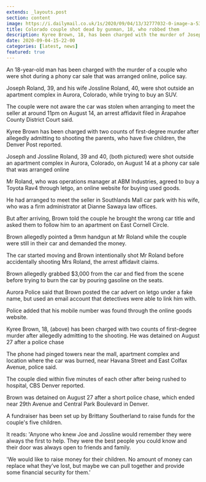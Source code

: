 ```yaml
---
extends: _layouts.post
section: content
image: https://i.dailymail.co.uk/1s/2020/09/04/13/32777032-0-image-a-53_1599224154728.jpg 
title: Colorado couple shot dead by gunman, 18, who robbed them 
description: Kyree Brown, 18, has been charged with the murder of Joseph Roland, 39, and his wife Jossline Roland, 40. The couple were shot outside an Aurora apartment complex during a phony car sale. 
date: 2020-09-04-15-22-00 
categories: [latest, news] 
featured: true 
--- 
```

An 18-year-old man has been charged with the murder of a couple who were shot during a phony car sale that was arranged online, police say.

Joseph Roland, 39, and his wife Jossline Roland, 40, were shot outside an apartment complex in Aurora, Colorado, while trying to buy an SUV.

The couple were not aware the car was stolen when arranging to meet the seller at around 11pm on August 14, an arrest affidavit filed in Arapahoe County District Court said.

Kyree Brown has been charged with two counts of first-degree murder after allegedly admitting to shooting the parents, who have five children, the Denver Post reported.

Joseph and Jossline Roland, 39 and 40, (both pictured) were shot outside an apartment complex in Aurora, Colorado, on August 14 at a phony car sale that was arranged online

Mr Roland, who was operations manager at ABM Industries, agreed to buy a Toyota Rav4 through letgo, an online website for buying used goods.

He had arranged to meet the seller in Southlands Mall car park with his wife, who was a firm administrator at Dianne Sawaya law offices.

But after arriving, Brown told the couple he brought the wrong car title and asked them to follow him to an apartment on East Cornell Circle.

Brown allegedly pointed a 9mm handgun at Mr Roland while the couple were still in their car and demanded the money. 

The car started moving and Brown intentionally shot Mr Roland before accidentally shooting Mrs Roland, the arrest affidavit claims.

Brown allegedly grabbed $3,000 from the car and fled from the scene before trying to burn the car by pouring gasoline on the seats.

Aurora Police said that Brown posted the car advert on letgo under a fake name, but used an email account that detectives were able to link him with. 

Police added that his mobile number was found through the online goods website. 

Kyree Brown, 18, (above) has been charged with two counts of first-degree murder after allegedly admitting to the shooting. He was detained on August 27 after a police chase

The phone had pinged towers near the mall, apartment complex and location where the car was burned, near Havana Street and East Colfax Avenue, police said.

The couple died within five minutes of each other after being rushed to hospital, CBS Denver reported.

Brown was detained on August 27 after a short police chase, which ended near 29th Avenue and Central Park Boulevard in Denver.

A fundraiser has been set up by Brittany Southerland to raise funds for the couple's five children.

It reads: 'Anyone who knew Joe and Jossline would remember they were always the first to help. They were the best people you could know and their door was always open to friends and family.

'We would like to raise money for their children. No amount of money can replace what they’ve lost, but maybe we can pull together and provide some financial security for them.'

